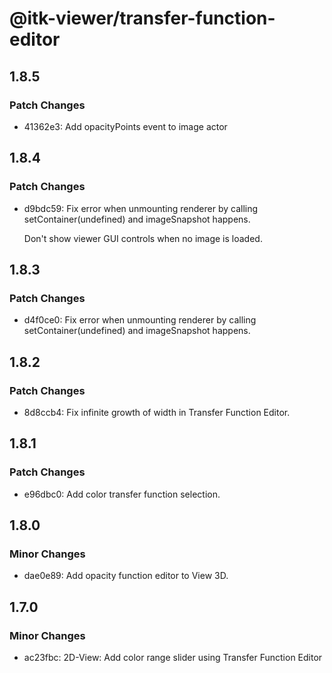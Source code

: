 # @itk-viewer/transfer-function-editor

## 1.8.5

### Patch Changes

- 41362e3: Add opacityPoints event to image actor

## 1.8.4

### Patch Changes

- d9bdc59: Fix error when unmounting renderer by calling setContainer(undefined) and imageSnapshot happens.

  Don't show viewer GUI controls when no image is loaded.

## 1.8.3

### Patch Changes

- d4f0ce0: Fix error when unmounting renderer by calling setContainer(undefined) and imageSnapshot happens.

## 1.8.2

### Patch Changes

- 8d8ccb4: Fix infinite growth of width in Transfer Function Editor.

## 1.8.1

### Patch Changes

- e96dbc0: Add color transfer function selection.

## 1.8.0

### Minor Changes

- dae0e89: Add opacity function editor to View 3D.

## 1.7.0

### Minor Changes

- ac23fbc: 2D-View: Add color range slider using Transfer Function Editor
